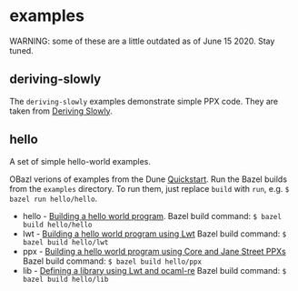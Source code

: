 # examples

WARNING: some of these are a little outdated as of June 15 2020. Stay tuned.

## deriving-slowly

The `deriving-slowly` examples demonstrate simple PPX code. They are
taken from [Deriving
Slowly](http://rgrinberg.com/posts/deriving-slowly/).

## hello

A set of simple hello-world examples.

OBazl verions of examples from the Dune
[Quickstart](https://dune.readthedocs.io/en/stable/quick-start.html). Run
the Bazel builds from the `examples` directory. To run them, just
replace `build` with `run`, e.g. `$ bazel run hello/hello`.

* hello - [Building a hello world program](https://dune.readthedocs.io/en/stable/quick-start.html#building-a-hello-world-program).  Bazel build command:  `$ bazel build hello/hello`
* lwt - [Building a hello world program using Lwt](https://dune.readthedocs.io/en/stable/quick-start.html#building-a-hello-world-program-using-lwt)  Bazel build command:  `$ bazel build hello/lwt`
* ppx - [Building a hello world program using Core and Jane Street PPXs](https://dune.readthedocs.io/en/stable/quick-start.html#building-a-hello-world-program-using-core-and-jane-street-ppxs)  Bazel build command:  `$ bazel build hello/ppx`
* lib - [Defining a library using Lwt and ocaml-re](https://dune.readthedocs.io/en/stable/quick-start.html#defining-a-library-using-lwt-and-ocaml-re)  Bazel build command:  `$ bazel build hello/lib`

